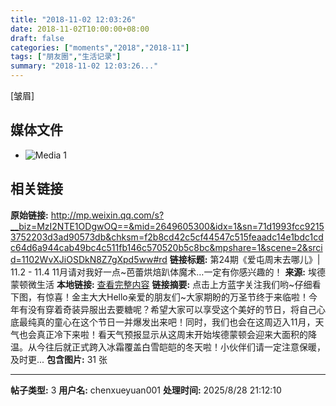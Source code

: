 ```yaml
---
title: "2018-11-02 12:03:26"
date: 2018-11-02T10:00:00+08:00
draft: false
categories: ["moments","2018","2018-11"]
tags: ["朋友圈","生活记录"]
summary: "2018-11-02 12:03:26..."
---
```


[皱眉]

## 媒体文件

- ![Media 1](/Moments/photos/2018-11-02/201811021203260.jpg)

## 相关链接

**原始链接:** http://mp.weixin.qq.com/s?__biz=MzI2NTE1ODgwOQ==&mid=2649605300&idx=1&sn=71d1993fcc92153752203d3ad90573db&chksm=f2b8cd42c5cf44547c515feaadc14e1bdc1cdc64d6a944cab49bc4c511fb146c570520b5c8bc&mpshare=1&scene=2&srcid=1102WvXJiOSDkN8Z7gXpd5ww#rd
**链接标题:** 第24期《爱屯周末去哪儿》| 11.2 - 11.4 11月请对我好一点~芭蕾烘焙趴体魔术…一定有你感兴趣的！
**来源:** 埃德蒙顿微生活
**本地链接:** [查看完整内容](/link_content/2018/11/2018-11-02/link_content/)
**链接摘要:** 点击上方蓝字关注我们哟~仔细看下图，有惊喜！金主大大Hello亲爱的朋友们~大家期盼的万圣节终于来临啦！今年有没有穿着奇装异服出去要糖呢？希望大家可以享受这个美好的节日，将自己心底最纯真的童心在这个节日一并爆发出来吧！同时，我们也会在这周迈入11月，天气也会真正冷下来啦！看天气预报显示从这周末开始埃德蒙顿会迎来大面积的降温。从今往后就正式跨入冰霜覆盖白雪皑皑的冬天啦！小伙伴们请一定注意保暖，及时更...
**包含图片:** 31 张

---

**帖子类型:** 3
**用户名:** chenxueyuan001
**处理时间:** 2025/8/28 21:12:10